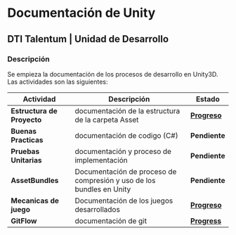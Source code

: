 # Documentación de Unity
## DTI Talentum | Unidad de Desarrollo
### Descripción
Se empieza la documentación de los procesos de desarrollo en Unity3D. Las actividades son las siguientes:

| **Actividad**              | Descripción                                                          | Estado                                                                                             |
| -------------------------- | -------------------------------------------------------------------- | -------------------------------------------------------------------------------------------------- |
| **Estructura de Proyecto** | documentación de la estructura de la carpeta Asset                   | **[Progreso](./unityStructure.md)**                                                                |
| **Buenas Practicas**       | documentación de codigo (C#)                                         | **Pendiente**                                                                                      |
| **Pruebas Unitarias**      | documentación y proceso de implementación                            | **Pendiente**                                                                                      |
| **AssetBundles**           | Documentación de proceso de compresión y uso de los bundles en Unity | **Pendiente**                                                                                      |
| **Mecanicas de juego**     | Documentación de los juegos desarrollados                            | **[Progreso](https://drive.google.com/file/d/1lVl_8FHI4XZV-4kfltiTrOJ-f8OLk-ir/view?usp=sharing)** |
| **GitFlow** | documentación de git | **[Progress](https://www.atlassian.com/es/git/tutorials/comparing-workflows/gitflow-workflow#:~:text=El%20flujo%20de%20trabajo%20Gitflow,pr%C3%A1cticas%20de%20implementaci%C3%B3n%20de%20DevOps.&text=El%20flujo%20de%20trabajo%20Gitflow%20define%20un%20modelo%20de%20creaci%C3%B3n,publicaci%C3%B3n%20del%20proyecto%20como%20fundamento.)** |
